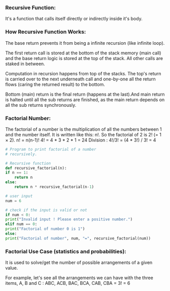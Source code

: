 ### Recursive Function:
It's a function that calls itself directly or indirectly inside it's body. 
### How Recursive Function Works:
The base return prevents it from being a infinite recursion (like infinite loop).

The first return call is stored at the bottom of the stack memory (main call) and the base return logic is stored at the top of the stack. All other calls are staked in between. 

Computation in recursion happens from top of the stacks. The top's return is carried over to the next underneath call and one-by-one all the return flows (caring the returned result) to the bottom.

Bottom (main) return is the final return (happens at the last).And main return is halted until all the sub returns are finished, as the main return depends on all the sub returns synchronously.

### Factorial Number:
The factorial of a number is the multiplication of all the numbers between 1 and the number itself. It is written like this: n!. So the factorial of 2 is 2! (= 1 × 2).
n! = n(n-1)!
4! = 4 * 3 * 2 * 1 = 24
Division : 4!/3! = (4 * 3!) / 3! = 4
```python
# Program to print factorial of a number
# recursively.

# Recursive function
def recursive_factorial(n):
if n == 1:
	return n
else:
	return n * recursive_factorial(n-1)

# user input
num = 6

# check if the input is valid or not
if num < 0:
print("Invalid input ! Please enter a positive number.")
elif num == 0:
print("Factorial of number 0 is 1")
else:
print("Factorial of number", num, "=", recursive_factorial(num))
```
### Factorial Use Case (statistics and probabilities):
It is used to solve/get the number of possible arrangements of a given value.

For example, let's see all the arrangements we can have with the three items, A, B and C : ABC, ACB, BAC, BCA, CAB, CBA = 3! = 6